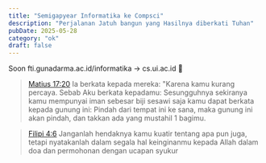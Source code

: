 ```yaml
---
title: "Semigapyear Informatika ke Compsci"
description: "Perjalanan Jatuh bangun yang Hasilnya diberkati Tuhan"
pubDate: 2025-05-28
category: "ok"
draft: false
---
```


Soon fti.gunadarma.ac.id/informatika -> cs.ui.ac.id 🚀

> <a href="https://alkitab.sabda.org/passage.php?passage=Mat+7:18+17:20+19:26#:~:text=Matius%2017:20&text=17:20%20Ia%20berkata%20kepada,ada%20yang%20mustahil%201%20bagimu.">Matius 17:20</a> Ia berkata kepada mereka: "Karena kamu kurang percaya. Sebab Aku berkata kepadamu: Sesungguhnya sekiranya kamu mempunyai iman sebesar biji sesawi saja kamu dapat berkata kepada gunung ini: Pindah dari tempat ini ke sana, maka gunung ini akan pindah, dan takkan ada yang mustahil 1 bagimu.

> <a href="http://alkitab.sabda.org/verse.php?book=filipi&chapter=4&verse=6#:~:text=TB+TSK%20(1974)%20%C2%A9&text=Janganlah%20hendaknya%20kamu%20kuatir%201,permohonan%20dengan%20ucapan%20syukur%203%20.">Filipi 4:6</a> Janganlah hendaknya kamu kuatir tentang apa pun juga, tetapi nyatakanlah dalam segala hal keinginanmu kepada Allah dalam doa dan permohonan dengan ucapan syukur


<style>
.yebi {
    opacity: 0.5;
    z-index: -1111;
    font-size: 16px;
}
</style>